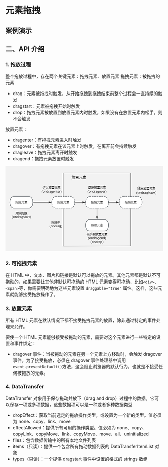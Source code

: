 <script setup>
import drag from './components/9.元素拖拽/drag.vue'
</script>

# 元素拖拽

## 案例演示

<drag />

## 二、API 介绍

### 1. 拖放过程

整个拖放过程中，存在两个关键元素：拖拽元素、放置元素 拖拽元素：被拖拽的元素

- drag：元素被拖拽时触发，从开始拖拽到拖拽结束前整个过程会一直持续的触发
- dragstart：元素被拖拽开始时触发
- drop：拖拽元素被放置到放置元素内时触发，如果没有在放置元素内松手，则不会触发

放置元素：

- dragenter：有拖拽元素进入时触发
- dragover：有拖拽元素在该元素上时触发，在离开前会持续触发
- dragleave：拖拽元素离开时触发
- dragend：拖拽元素放置时触发

![drag](./images/9/drag.png)

### 2. 可拖拽元素

在 HTML 中，文本、图片和链接是默认可以拖放的元素。其他元素都是默认不可拖动的，如果需要让其他非默认可拖动的 HTML 元素变得可拖动，比如`<div>`、`<span>`等，你需要明确地为这些元素设置 `draggable="true"` 属性。这样，这些元素就能够接受拖放操作了。

### 3. 放置元素

所有 HTML 元素在默认情况下都不接受拖拽元素的放置，除非通过特定的事件处理来允许。

要使一个 HTML 元素能够接受被拖动的元素，需要对这个元素进行一些特定的设置和事件绑定：

- dragover 事件：当被拖动的元素在另一个元素上方移动时，会触发 dragover 事件。为了接受拖放，必须在 dragover 事件处理器中调用 `event.preventDefault()`方法，这会阻止浏览器的默认行为，也就是不接受任何被拖放的元素。

### 4. DataTransfer

DataTransfer 对象用于保存拖动并放下（drag and drop）过程中的数据。它可以保存一项或多项数据，这些数据项可以是一种或者多种数据类型

- dropEffect：获取当前选定的拖放操作类型，或设置为一个新的类型。值必须为 none、copy、link、move
- effectAllowed：提供所有可用的操作类型。值必须为 none、copy、copyLink、copyMove、link、copyMove、move、all、uninitialized
- files：包含数据传输中的所有本地文件列表
- items（只读）：提供一个包含所有拖动数据列表的 DataTransferItemList 对象
- types（只读）：一个提供 dragstart 事件中设置的格式的 strings 数组

